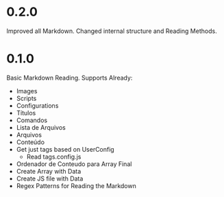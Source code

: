 
# 0.2.0
Improved all Markdown. Changed internal structure and Reading Methods.

# 0.1.0
Basic Markdown Reading. Supports Already:
- Images
- Scripts
- Configurations
- Títulos
- Comandos
- Lista de Arquivos
- Arquivos
- Conteúdo
- Get just tags based on UserConfig
	- Read tags.config.js
- Ordenador de Conteudo para Array Final
- Create Array with Data
- Create JS file with Data
- Regex Patterns for Reading the Markdown